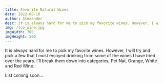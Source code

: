```yaml
---
title: Favorite Natural Wines
date: 2022-06-10
author: Alexander
desc: It is always hard for me to pick my favorite wines. However, I will try and pick a few that I most enjoyed drinking from some of the wines I have tried over the years. I'll break them down into categories, Pet Nat, Orange, White and Red Wine.
img: /top_wine.jpg
imgWidth: 700
imgHeight: 500
---
```


It is always hard for me to pick my favorite wines. However, I will try and pick a few that I most enjoyed drinking from some of the wines I have tried over the years. I'll break them down into categories, Pet Nat, Orange, White and Red Wine.

List coming soon...
